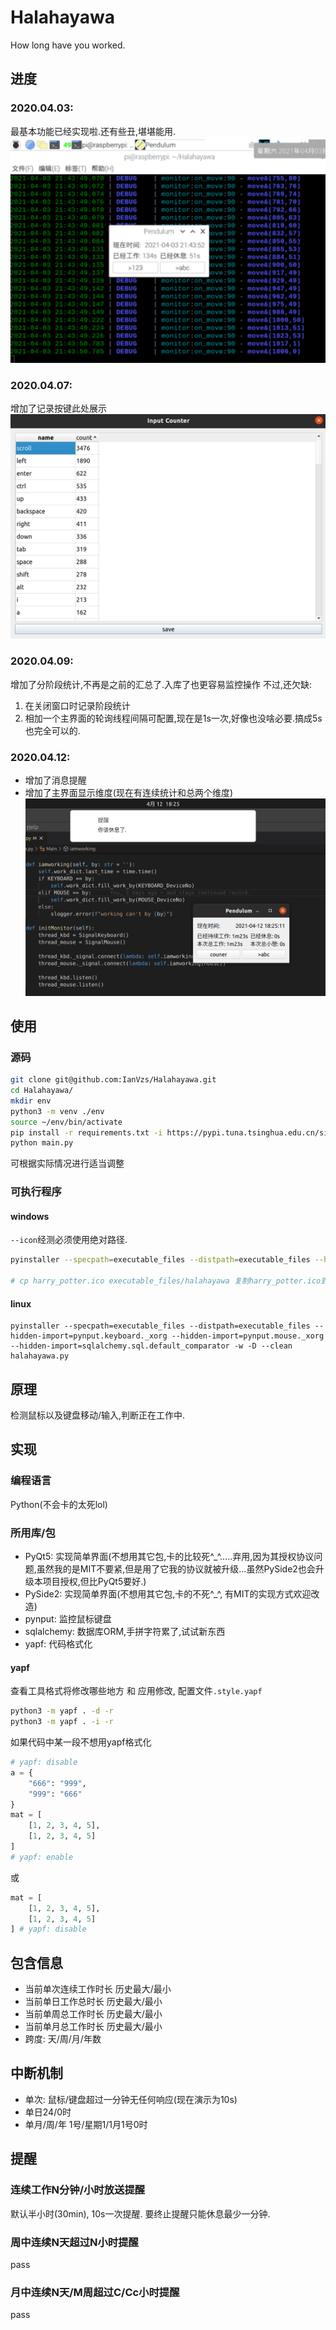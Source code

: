 # Halahayawa
How long have you worked.
## 进度
### 2020.04.03:
最基本功能已经实现啦.还有些丑,堪堪能用.
![v0.1界面展示](https://github.com/IanVzs/Halahayawa/blob/main/showme_v0.1.png "su mua~")
### 2020.04.07:
增加了记录按键此处展示
![v0.2界面展示](https://github.com/IanVzs/Halahayawa/blob/main/showme_v0.2.png "ha ha~")
### 2020.04.09:
增加了分阶段统计,不再是之前的汇总了.入库了也更容易监控操作
不过,还欠缺:
1. 在关闭窗口时记录阶段统计
2. 相加一个主界面的轮询线程间隔可配置,现在是1s一次,好像也没啥必要.搞成5s也完全可以的.
### 2020.04.12:
- 增加了消息提醒
- 增加了主界面显示维度(现在有连续统计和总两个维度)
![v0.3界面展示](https://github.com/IanVzs/Halahayawa/blob/main/showme_v0.3.png "niu bi~")

## 使用
### 源码
```bash
git clone git@github.com:IanVzs/Halahayawa.git
cd Halahayawa/
mkdir env
python3 -m venv ./env
source ~/env/bin/activate
pip install -r requirements.txt -i https://pypi.tuna.tsinghua.edu.cn/simple
python main.py
```
可根据实际情况进行适当调整

### 可执行程序
#### windows
`--icon`经测必须使用绝对路径.
```bash
pyinstaller --specpath=executable_files --distpath=executable_files --hidden-import=pynput.keyboard._xorg --hidden-import=pynput.mouse._xorg --hidden-import=sqlalchemy.sql.default_comparator --hidden-import=sqlalchemy.ext.baked --icon="C:\\Users\\USERNAME\\Desktop\\Halahayawa\\harry_potter.ico" -w -D --clean halahayawa.py

# cp harry_potter.ico executable_files/halahayawa 复制harry_potter.ico到程序目录
```
#### linux
```
pyinstaller --specpath=executable_files --distpath=executable_files --hidden-import=pynput.keyboard._xorg --hidden-import=pynput.mouse._xorg --hidden-import=sqlalchemy.sql.default_comparator -w -D --clean halahayawa.py
```

## 原理
检测鼠标以及键盘移动/输入,判断正在工作中.

## 实现
### 编程语言
Python(不会卡的太死lol)

### 所用库/包
- PyQt5: 实现简单界面(不想用其它包,卡的比较死^_^.....弃用,因为其授权协议问题,虽然我的是MIT不要紧,但是用了它我的协议就被升级...虽然PySide2也会升级本项目授权,但比PyQt5要好.)
- PySide2: 实现简单界面(不想用其它包,卡的不死^_^, 有MIT的实现方式欢迎改造)
- pynput: 监控鼠标键盘
- sqlalchemy: 数据库ORM,手拼字符累了,试试新东西
- yapf: 代码格式化 
#### yapf
查看工具格式将修改哪些地方 和 应用修改, 配置文件`.style.yapf`
```bash
python3 -m yapf . -d -r
python3 -m yapf . -i -r
```
如果代码中某一段不想用yapf格式化
```python
# yapf: disable
a = {
    "666": "999",
    "999": "666"
}
mat = [
    [1, 2, 3, 4, 5],
    [1, 2, 3, 4, 5]
]
# yapf: enable
```
或
```python
mat = [
    [1, 2, 3, 4, 5],
    [1, 2, 3, 4, 5]
] # yapf: disable
```


## 包含信息
- 当前单次连续工作时长 历史最大/最小
- 当前单日工作总时长 历史最大/最小
- 当前单周总工作时长 历史最大/最小
- 当前单月总工作时长 历史最大/最小
- 跨度: 天/周/月/年数

## 中断机制
- 单次: 鼠标/键盘超过一分钟无任何响应(现在演示为10s)
- 单日24/0时
- 单月/周/年 1号/星期1/1月1号0时

## 提醒
### 连续工作N分钟/小时放送提醒
默认半小时(30min), 10s一次提醒. 要终止提醒只能休息最少一分钟.

### 周中连续N天超过N小时提醒
pass
### 月中连续N天/M周超过C/Cc小时提醒
pass
